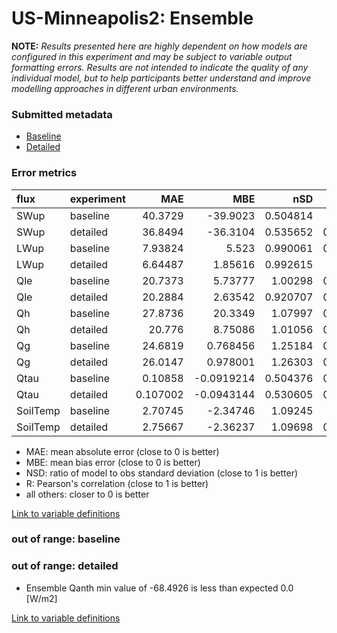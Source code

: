 # US-Minneapolis2: Ensemble

**NOTE:** *Results presented here are highly dependent on how models are configured in this experiment and may be subject to variable output formatting errors. Results are not intended to indicate the quality of any individual model, but to help participants better understand and improve modelling approaches in different urban environments.*

### Submitted metadata

- [Baseline](Ensemble_US-Minneapolis2_baseline_attrs.md)
- [Detailed](Ensemble_US-Minneapolis2_detailed_attrs.md)

### Error metrics

| flux     | experiment   |       MAE |         MBE |      nSD |        R |         5th |       95th |      RMSE |    cRMSE |       AMBE |      1-nSD |        1-R |   nSkewness |   nKurtosis |   Overlap |
|:---------|:-------------|----------:|------------:|---------:|---------:|------------:|-----------:|----------:|---------:|-----------:|-----------:|-----------:|------------:|------------:|----------:|
| SWup     | baseline     | 40.3729   | -39.9023    | 0.504814 | 0.83995  |  1.49493    | 157.992    | 73.533    | 0.637809 | 39.9023    | 0.495187   | 0.16005    |    0.639106 |    1.11339  | 0.154728  |
| SWup     | detailed     | 36.8494   | -36.3104    | 0.535652 | 0.833802 |  1.34467    | 147.944    | 70.7827   | 0.627429 | 36.3104    | 0.464349   | 0.166198   |    0.644698 |    1.12488  | 0.1303    |
| LWup     | baseline     |  7.93824  |   5.523     | 0.990061 | 0.992571 |  9.52858    |   3.79885  | 10.4094   | 0.121696 |  5.523     | 0.00993972 | 0.00742942 |    0.138806 |    0.361929 | 0.0639413 |
| LWup     | detailed     |  6.64487  |   1.85616   | 0.992615 | 0.99264  |  5.53828    |   0.367841 |  8.97461  | 0.121106 |  1.85616   | 0.00738591 | 0.00736038 |    0.14543  |    0.386289 | 0.0524564 |
| Qle      | baseline     | 20.7373   |   5.73777   | 1.00298  | 0.889977 |  3.8853     |  10.8774   | 36.6696   | 0.469796 |  5.73777   | 0.00297534 | 0.110023   |    0.143618 |    0.474175 | 0.109451  |
| Qle      | detailed     | 20.2884   |   2.63542   | 0.920707 | 0.888194 |  3.92372    |   8.61596  | 35.608    | 0.460618 |  2.63542   | 0.0792934  | 0.111806   |    0.18913  |    0.557995 | 0.111268  |
| Qh       | baseline     | 27.8736   |  20.3349    | 1.07997  | 0.875694 | 19.7464     |  37.9714   | 38.9667   | 0.524299 | 20.3349    | 0.0799746  | 0.124306   |    0.119327 |    0.485434 | 0.239442  |
| Qh       | detailed     | 20.776    |   8.75086   | 1.01056  | 0.881345 | 14.3586     |  19.1095   | 32.2637   | 0.489824 |  8.75086   | 0.0105597  | 0.118655   |    0.177831 |    0.381785 | 0.146157  |
| Qg       | baseline     | 24.6819   |   0.768456  | 1.25184  | 0.770555 | 13.9416     |  10.9396   | 35.6693   | 0.798671 |  0.768456  | 0.251827   | 0.229445   |    0.404404 |    0.826683 | 0.232263  |
| Qg       | detailed     | 26.0147   |   0.978001  | 1.26303  | 0.752274 | 15.1434     |  10.9289   | 37.2353   | 0.83364  |  0.978001  | 0.263023   | 0.247726   |    0.432432 |    0.87568  | 0.240425  |
| Qtau     | baseline     |  0.10858  |  -0.0919214 | 0.504376 | 0.891812 |  0.0116382  |   0.359976 |  0.185179 | 0.595632 |  0.0919214 | 0.495624   | 0.108188   |    0.105647 |    0.251363 | 0.231237  |
| Qtau     | detailed     |  0.107002 |  -0.0943144 | 0.530605 | 0.903246 |  0.00520545 |   0.353669 |  0.180063 | 0.568337 |  0.0943144 | 0.469395   | 0.0967535  |    0.10016  |    0.233927 | 0.195324  |
| SoilTemp | baseline     |  2.70745  |  -2.34746   | 1.09245  | 0.98037  |  5.18328    |   1.07283  |  3.35301  | 0.226794 |  2.34746   | 0.0924528  | 0.0196296  |    3.05254  |    0.111634 | 0.194318  |
| SoilTemp | detailed     |  2.75667  |  -2.36237   | 1.09698  | 0.979873 |  5.11537    |   0.889721 |  3.3985   | 0.231433 |  2.36237   | 0.0969796  | 0.0201266  |    2.5448   |    0.101562 | 0.185866  |

 - MAE: mean absolute error (close to 0 is better)
 - MBE: mean bias error (close to 0 is better)
 - NSD: ratio of model to obs standard deviation (close to 1 is better)
 - R: Pearson's correlation (close to 1 is better)
 - all others: closer to 0 is better

[Link to variable definitions](../modelattrs/variable_definitions.md)

### out of range: baseline


### out of range: detailed

 - Ensemble Qanth min value of -68.4926 is less than expected 0.0 [W/m2]


[Link to variable definitions](../modelattrs/variable_definitions.md)

